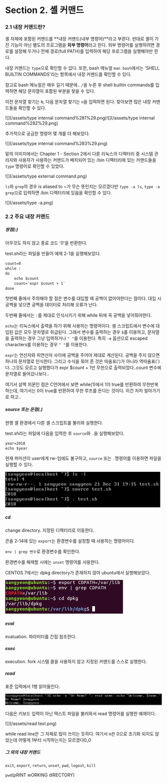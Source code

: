 # Section 2. 셸 커맨드

### 2.1 내장 커맨드란?

셸 자체에 포함된 커맨드를 **내장 커맨드\(내부 명령어\)**라고 부른다. 반대로 셸이 가진 기능이 아닌 별도의 프로그램을 **외부 명령어**라고 한다. 외부 명령어를 실행하려면 경로를 설정해 두거나 전체 경로\(full PATH\)를 입력하여 해당 프로그램을 실행해야만 한다.

내장 커맨드는 `type`으로 확인할 수 있다. 또한, bash 메뉴얼 `man bash`에서는 'SHELL BUILTIN COMMANDS'라는 항목에서 내장 커맨드를 확인할 수 있다.

참고로 bash 메뉴얼은 매우 길기 때문에.. `/`을 누른 후 shell builtin commands를 입력하면 해당 문자열이 포함된 부분을 찾을 수 있다.

이전 문자열 찾기는 `N`, 다음 문자열 찾기는 `n`을 입력하면 된다. 찾아보면 많은 내장 커맨드들을 확인할 수 있다.

![](/assets/type internal command%281%29.png)![](/assets/type internal command%282%29.png)

추가적으로 궁금한 명령어 몇 개를 더 해보았다.

![](/assets/type internal command%283%29.png)

밑의 이미지에서는 Chapter 1 - Section 2에서 다룬 리눅스의 디렉터리 중 시스템 관리자와 사용자가 사용하는 커맨드가 배치되어 있는 /bin 디렉터리에 있는 커맨드들을 `type` 명령어로 확인할 수 있었다.

![](/assets/type external command.png)

`ls`와 `grep`의 경우 is aliased to ~가 무슨 뜻인지는 모르겠다만 `type -a ls`, `type -a grep`으로 입력하면 /bin 디렉터리에 있음을 확인할 수 있다.

![](/assets/type -a.png)

### 2.2 주요 내장 커맨드

##### 쌍점\(:\)

아무것도 하지 않고 종료 코드 '0'을 반환한다.

test.sh라는 파일을 만들어 예제 2-1을 실행해보았다.

    count=0
    while :
    do
        echo $count
        count=`expr $count + 1`
    done

첫번째 줄에서 주의해야 할 점은 변수를 대입할 때 공백이 없어야한다는 점이다. 대입 시 공백을 넣으면 공백을 데이터로 처리해 오류가 난다.

두번째 줄에서는 `:`를 제대로 인식시키기 위해 while 뒤에 꼭 공백을 넣어줘야한다.

`echo`는 리눅스에서 출력을 하기 위해 사용하는 명령어이다. 셸 스크립트에서 변수에 대입된 값은 모두 문자열로 취급된다. 그래서 변수를 출력하는 경우 `$`를 이용하고, 문자열을 출력하는 경우 그냥 입력하거나 `" "`를 이용한다. 특히 `-e` 옵션으로 escaped characters를 이용하는 경우 `" "`를 이용한다.

`expr`는 연산자와 피연산자 사이에 공백을 주어야 제대로 계산된다. 공백을 주지 않으면 하나의 문자열로 인식한다. 그리고 수식을 묶어 준 것은 따옴표\('\)가 아니라 역따옴표\(\`\)다..그것도 모르고 실행했다가 expr $count + 1만 무한으로 출력되었다..count 변수에 문자열로 들어갔나보다..

여기서 살짝 의문인 점은 C언어에서 보면 while\(1\)에서 1이 true를 반환하여 무한반복하는데, 여기서는 0이 true를 반환하여 무한 루프를 돈다는 것이다. 이건 차차 알아가기로 하고..

##### source 또는 온점\(.\)

현행 셸 환경에서 다른 셸 스크립트를 불러와 실행한다.

test.sh라는 파일에 다음을 입력한 후 `source`와 `.`을 실행해보았다.

```
year=2018
echo $year
```

현재 퍼미션이 user에게 rw-임에도 불구하고, `source` 또는 `.`명령어를 이용하면 파일을 실행할 수 있다.

![](/assets/source.png)

##### cd

change directory. 지정된 디렉터리로 이동한다.

콘솔 2-14에 있는 `export`는 환경변수를 설정할 때 사용하는 명령어이다.

`env | grep 변수`로 환경변수를 확인한다.

환경변수를 해제할 시에는 `unset` 명령어를 사용한다.

CENTOS 7에서는 dpkg directory가 존재하지 않아 ubuntu에서 실행해보았다.

![](/assets/cd.png)

##### eval

evaluation. 파라미터를 간접 참조한다.

##### exec

execution. fork 시스템 콜을 사용하지 않고 지정된 커맨드를 스스로 실행한다.

##### read

표준 입력에서 1행 읽어들인다.

![](/assets/read.png)

다음은 키보드 입력이 아닌 텍스트 파일을 불러와서 read 명령어를 실행한 예제이다.

![](/assets/read text.png)

while read line은 그 자체로 많이 쓰이는 듯하다. 여기서 n은 0으로 초기화 되지도 않았는데 어떻게 1부터 시작하는지는 모르겠다0\_0

##### 그 외의 내장 커맨드

`exit`, `export`, `return`, `unset`, `pwd`, `logout`, `kill`

`pwd`\(pRINT wORKING dIRECTORY\)

